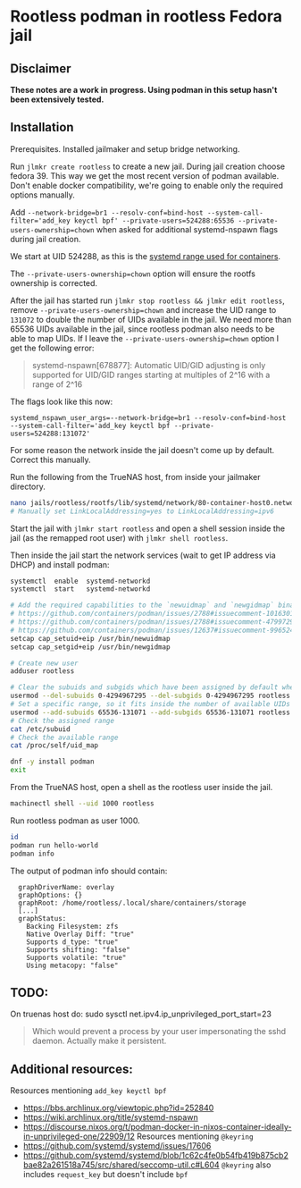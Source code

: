 # Rootless podman in rootless Fedora jail

## Disclaimer

**These notes are a work in progress. Using podman in this setup hasn't been extensively tested.**

## Installation

Prerequisites. Installed jailmaker and setup bridge networking.

Run `jlmkr create rootless` to create a new jail. During jail creation choose fedora 39. This way we get the most recent version of podman available. Don't enable docker compatibility, we're going to enable only the required options manually.

Add `--network-bridge=br1 --resolv-conf=bind-host --system-call-filter='add_key keyctl bpf' --private-users=524288:65536 --private-users-ownership=chown` when asked for additional systemd-nspawn flags during jail creation.

We start at UID 524288, as this is the [systemd range used for containers](https://github.com/systemd/systemd/blob/main/docs/UIDS-GIDS.md#summary).

The `--private-users-ownership=chown` option will ensure the rootfs ownership is corrected.

After the jail has started run `jlmkr stop rootless && jlmkr edit rootless`, remove `--private-users-ownership=chown` and increase the UID range to `131072` to double the number of UIDs available in the jail. We need more than 65536 UIDs available in the jail, since rootless podman also needs to be able to map UIDs. If I leave the `--private-users-ownership=chown` option I get the following error:

> systemd-nspawn[678877]: Automatic UID/GID adjusting is only supported for UID/GID ranges starting at multiples of 2^16 with a range of 2^16

The flags look like this now:

```
systemd_nspawn_user_args=--network-bridge=br1 --resolv-conf=bind-host --system-call-filter='add_key keyctl bpf --private-users=524288:131072'
```

For some reason the network inside the jail doesn't come up by default. Correct this manually.

Run the following from the TrueNAS host, from inside your jailmaker directory.

```bash
nano jails/rootless/rootfs/lib/systemd/network/80-container-host0.network
# Manually set LinkLocalAddressing=yes to LinkLocalAddressing=ipv6
```

Start the jail with `jlmkr start rootless` and open a shell session inside the jail (as the remapped root user) with `jlmkr shell rootless`.

Then inside the jail start the network services (wait to get IP address via DHCP) and install podman:
```bash
systemctl  enable  systemd-networkd
systemctl  start   systemd-networkd

# Add the required capabilities to the `newuidmap` and `newgidmap` binaries.
# https://github.com/containers/podman/issues/2788#issuecomment-1016301663
# https://github.com/containers/podman/issues/2788#issuecomment-479972943
# https://github.com/containers/podman/issues/12637#issuecomment-996524341
setcap cap_setuid+eip /usr/bin/newuidmap
setcap cap_setgid+eip /usr/bin/newgidmap

# Create new user
adduser rootless

# Clear the subuids and subgids which have been assigned by default when creating the new user
usermod --del-subuids 0-4294967295 --del-subgids 0-4294967295 rootless
# Set a specific range, so it fits inside the number of available UIDs
usermod --add-subuids 65536-131071 --add-subgids 65536-131071 rootless
# Check the assigned range
cat /etc/subuid
# Check the available range
cat /proc/self/uid_map

dnf -y install podman
exit
```

From the TrueNAS host, open a shell as the rootless user inside the jail.

```bash
machinectl shell --uid 1000 rootless
```

Run rootless podman as user 1000.

```bash
id
podman run hello-world
podman info
```

The output of podman info should contain:

```
  graphDriverName: overlay
  graphOptions: {}
  graphRoot: /home/rootless/.local/share/containers/storage
  [...]
  graphStatus:
    Backing Filesystem: zfs
    Native Overlay Diff: "true"
    Supports d_type: "true"
    Supports shifting: "false"
    Supports volatile: "true"
    Using metacopy: "false"
```

## TODO:
On truenas host do:
sudo sysctl net.ipv4.ip_unprivileged_port_start=23
> Which would prevent a process by your user impersonating the sshd daemon.
Actually make it persistent.

## Additional resources:

Resources mentioning `add_key keyctl bpf`
- https://bbs.archlinux.org/viewtopic.php?id=252840
- https://wiki.archlinux.org/title/systemd-nspawn
- https://discourse.nixos.org/t/podman-docker-in-nixos-container-ideally-in-unprivileged-one/22909/12
Resources mentioning `@keyring`
- https://github.com/systemd/systemd/issues/17606
- https://github.com/systemd/systemd/blob/1c62c4fe0b54fb419b875cb2bae82a261518a745/src/shared/seccomp-util.c#L604
`@keyring` also includes `request_key` but doesn't include `bpf`